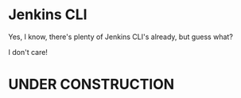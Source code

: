 Jenkins CLI
=====

Yes, I know, there's plenty of Jenkins CLI's already, but guess what?

I don't care!


# UNDER CONSTRUCTION